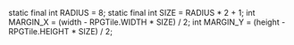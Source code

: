   static final int RADIUS = 8; 
  static final int SIZE = RADIUS * 2 + 1;
  int MARGIN_X = (width - RPGTile.WIDTH * SIZE) / 2;
  int MARGIN_Y = (height - RPGTile.HEIGHT * SIZE) / 2;